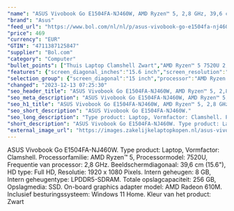 ```yaml
---
"name": "ASUS Vivobook Go E1504FA-NJ460W, AMD Ryzen™ 5, 2,8 GHz, 39,6 cm (15.6\"), 1920 x 1080 Pixels, 8 GB, 256 GB"
"brand": "Asus"
"feed_url": "https://www.bol.com/nl/nl/p/asus-vivobook-go-e1504fa-nj460w-amd-ryzen-5-2-8-ghz-39-6-cm-1920-x-1080-pixels-8-gb-256-gb/9300000152388305"
"price": 469
"currency": "EUR"
"GTIN": "4711387125847"
"supplier": "Bol.com"
"category": "Computer"
"bullet_points": ["Thuis Laptop Clamshell Zwart","AMD Ryzen™ 5 7520U 2,8 GHz","39,6 cm (15.6\") Full HD 1920 x 1080 Pixels IPS LED backlight 16:9","8 GB LPDDR5-SDRAM 1 x 8 GB","256 GB SSD","AMD Radeon 610M","Wi-Fi 5 (802.11ac) Bluetooth 4.1","Lithium-Ion (Li-Ion) 42 Wh 45 W","Windows 11 Home 64-bit"]
"features": {"screen_diagonal_inches":"15.6 inch","screen_resolution":"1920 x 1080 Pixels","processor_family":"AMD Ryzen™ 5","memory_size":"8 GB","memory_type":"LPDDR5-SDRAM","total_storage_space":"256 GB","operating_system":"Windows 11 Home","battery_capacity":"42 Wh","width":"360,3 mm","depth":"232,5 mm","height":"17,9 mm","weight":"1,63 kg"}
"selection_group": {"screen_diagonal":"15 inch","processor":"AMD Ryzen 5","changed_price_past_3_days":false,"product_family":"Vivobook Go"}
"changed": "2023-12-13 07:25:30"
"seo_header_title": "ASUS Vivobook Go E1504FA-NJ460W, AMD Ryzen™ 5, 2,8 GHz, 39,6 cm (15.6\"), 1920 x 1080 Pixels, 8 GB, 256 GB"
"seo_meta_description": "ASUS Vivobook Go E1504FA-NJ460W, AMD Ryzen™ 5, 2,8 GHz, 39,6 cm (15.6\"), 1920 x 1080 Pixels, 8 GB, 256 GB"
"seo_h1_title": "ASUS Vivobook Go E1504FA-NJ460W, AMD Ryzen™ 5, 2,8 GHz, 39,6 cm (15.6\"), 1920 x 1080 Pixels, 8 GB, 256 GB"
"seo_short_description": "ASUS Vivobook Go E1504FA-NJ460W."
"seo_long_description": "Type product: Laptop, Vormfactor: Clamshell. Processorfamilie: AMD Ryzen™ 5, Processormodel: 7520U, Frequentie van processor: 2,8 GHz. Beeldschermdiagonaal: 39,6 cm (15. 6\"), HD type: Full HD, Resolutie: 1920 x 1080 Pixels. Intern geheugen: 8 GB, Intern geheugentype: LPDDR5-SDRAM. Totale opslagcapaciteit: 256 GB, Opslagmedia: SSD. On-board graphics adapter model: AMD Radeon 610M. Inclusief besturingssysteem: Windows 11 Home. Kleur van het product: Zwart"
"short_description": "ASUS Vivobook Go E1504FA-NJ460W. Type product: Laptop, Vormfactor: Clamshell. Processorfamilie: AMD Ryzen™ 5, Processormodel: 7520U, Frequentie van processor: 2,8 GHz. Beeldschermdiagonaal: 39,6 cm (15.6\"), HD type: Full HD, Resolutie: 1920 x 1080 Pixels. Intern geheugen: 8 GB, Intern geheugentype: LPDDR5-SDRAM. Totale opslagcapaciteit: 256 GB, Opslagmedia: SSD. On-board graphics adapter model: AMD Radeon 610M. Inclusief besturingssysteem: Windows 11 Home. Kleur van het product: Zwart"
"external_image_url": "https://images.zakelijkelaptopkopen.nl/asus-vivobook-go-e1504fa-nj460w-amd-ryzen-5-2-8-ghz-39-6-cm-1920-x-1080-pixels-8-gb-256-gb.webp"
---
```


ASUS Vivobook Go E1504FA-NJ460W. Type product: Laptop, Vormfactor: Clamshell. Processorfamilie: AMD Ryzen™ 5, Processormodel: 7520U, Frequentie van processor: 2,8 GHz. Beeldschermdiagonaal: 39,6 cm (15.6"), HD type: Full HD, Resolutie: 1920 x 1080 Pixels. Intern geheugen: 8 GB, Intern geheugentype: LPDDR5-SDRAM. Totale opslagcapaciteit: 256 GB, Opslagmedia: SSD. On-board graphics adapter model: AMD Radeon 610M. Inclusief besturingssysteem: Windows 11 Home. Kleur van het product: Zwart